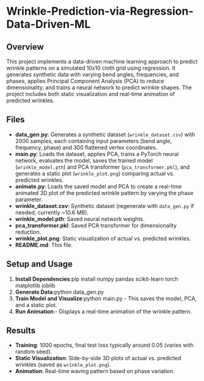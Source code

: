 # Wrinkle-Prediction-via-Regression-Data-Driven-ML

## Overview
This project implements a data-driven machine learning approach to predict wrinkle patterns on a simulated 10x10 cloth grid using regression. It generates synthetic data with varying bend angles, frequencies, and phases, applies Principal Component Analysis (PCA) to reduce dimensionality, and trains a neural network to predict wrinkle shapes. The project includes both static visualization and real-time animation of predicted wrinkles.

## Files
- **data_gen.py**: Generates a synthetic dataset (`wrinkle_dataset.csv`) with 2000 samples, each containing input parameters (bend angle, frequency, phase) and 300 flattened vertex coordinates.
- **main.py**: Loads the dataset, applies PCA, trains a PyTorch neural network, evaluates the model, saves the trained model (`wrinkle_model.pth`) and PCA transformer (`pca_transformer.pkl`), and generates a static plot (`wrinkle_plot.png`) comparing actual vs. predicted wrinkles.
- **animate.py**: Loads the saved model and PCA to create a real-time animated 3D plot of the predicted wrinkle pattern by varying the phase parameter.
- **wrinkle_dataset.csv**: Synthetic dataset (regenerate with `data_gen.py` if needed; currently ~10.6 MB).
- **wrinkle_model.pth**: Saved neural network weights.
- **pca_transformer.pkl**: Saved PCA transformer for dimensionality reduction.
- **wrinkle_plot.png**: Static visualization of actual vs. predicted wrinkles.
- **README.md**: This file.

## Setup and Usage
1. **Install Dependencies**:pip install numpy pandas scikit-learn torch matplotlib joblib
2. **Generate Data**:python data_gen.py
3. **Train Model and Visualize**:python main.py - This saves the model, PCA, and a static plot.
4. **Run Animation**:- Displays a real-time animation of the wrinkle pattern.

## Results
- **Training**: 1000 epochs, final test loss typically around 0.05 (varies with random seed).
- **Static Visualization**: Side-by-side 3D plots of actual vs. predicted wrinkles (saved as `wrinkle_plot.png`).
- **Animation**: Real-time waving pattern based on phase variation.
